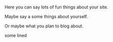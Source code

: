 Here you can say lots of fun things about your site.

Maybe say a some things about yourself.

Or maybe what you plan to blog about.

some lined

